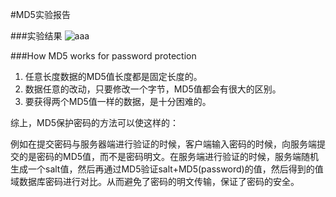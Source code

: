 #MD5实验报告

###实验结果
![aaa](/Users/liqinhang/Desktop/1.png)

###How MD5 works for password protection
1. 任意长度数据的MD5值长度都是固定长度的。
2. 数据任意的改动，只要修改一个字节，MD5值都会有很大的区别。
3. 要获得两个MD5值一样的数据，是十分困难的。

综上，MD5保护密码的方法可以使这样的：

例如在提交密码与服务器端进行验证的时候，客户端输入密码的时候，向服务端提交的是密码的MD5值，而不是密码明文。在服务端进行验证的时候，服务端随机生成一个salt值，然后再通过MD5验证salt+MD5(password)的值，然后得到的值域数据库密码进行对比。从而避免了密码的明文传输，保证了密码的安全。